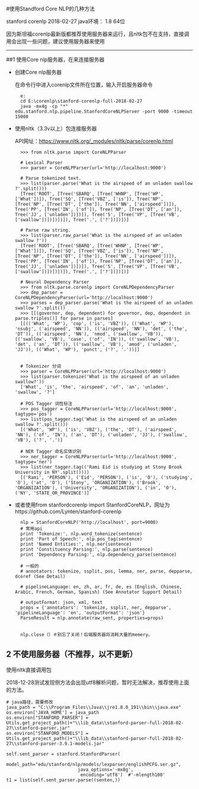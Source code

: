 #使用Standford Core NLP的几种方法

stanford corenlp 2018-02-27
java环境： 1.8 64位

因为斯坦福corenlp最新版都推荐使用服务器来运行，且nltk包不在支持，直接调用会出现一些问题，建议使用服务器来使用

----
##1 使用Core nlp服务器，在来连接服务器
- 创建Core nlp服务器

	在命令行中进入corenlp文件所在位置，输入开启服务器命令
	
		e:
		cd E:\corenlp\stanford-corenlp-full-2018-02-27 
		java -mx4g -cp "*" edu.stanford.nlp.pipeline.StanfordCoreNLPServer -port 9000 -timeout 15000


- 使用nltk（3.3v以上）包连接服务器

	API网址：https://www.nltk.org/_modules/nltk/parse/corenlp.html


		>>> from nltk.parse import CoreNLPParser
		
		# Lexical Parser
		>>> parser = CoreNLPParser(url='http://localhost:9000')
		
		# Parse tokenized text.
		>>> list(parser.parse('What is the airspeed of an unladen swallow ?'.split()))
		[Tree('ROOT', [Tree('SBARQ', [Tree('WHNP', [Tree('WP', ['What'])]), Tree('SQ', [Tree('VBZ', ['is']), Tree('NP', [Tree('NP', [Tree('DT', ['the']), Tree('NN', ['airspeed'])]), Tree('PP', [Tree('IN', ['of']), Tree('NP', [Tree('DT', ['an']), Tree('JJ', ['unladen'])])]), Tree('S', [Tree('VP', [Tree('VB', ['swallow'])])])])]), Tree('.', ['?'])])])]
		
		# Parse raw string.
		>>> list(parser.raw_parse('What is the airspeed of an unladen swallow ?'))
		[Tree('ROOT', [Tree('SBARQ', [Tree('WHNP', [Tree('WP', ['What'])]), Tree('SQ', [Tree('VBZ', ['is']), Tree('NP', [Tree('NP', [Tree('DT', ['the']), Tree('NN', ['airspeed'])]), Tree('PP', [Tree('IN', ['of']), Tree('NP', [Tree('DT', ['an']), Tree('JJ', ['unladen'])])]), Tree('S', [Tree('VP', [Tree('VB', ['swallow'])])])])]), Tree('.', ['?'])])])]
		
		# Neural Dependency Parser
		>>> from nltk.parse.corenlp import CoreNLPDependencyParser
		>>> dep_parser = CoreNLPDependencyParser(url='http://localhost:9000')
		>>> parses = dep_parser.parse('What is the airspeed of an unladen swallow ?'.split())
		>>> [[(governor, dep, dependent) for governor, dep, dependent in parse.triples()] for parse in parses]
		[[(('What', 'WP'), 'cop', ('is', 'VBZ')), (('What', 'WP'), 'nsubj', ('airspeed', 'NN')), (('airspeed', 'NN'), 'det', ('the', 'DT')), (('airspeed', 'NN'), 'nmod', ('swallow', 'VB')), (('swallow', 'VB'), 'case', ('of', 'IN')), (('swallow', 'VB'), 'det', ('an', 'DT')), (('swallow', 'VB'), 'amod', ('unladen', 'JJ')), (('What', 'WP'), 'punct', ('?', '.'))]]
		
		
		# Tokenizer 分词
		>>> parser = CoreNLPParser(url='http://localhost:9000')
		>>> list(parser.tokenize('What is the airspeed of an unladen swallow?'))
		['What', 'is', 'the', 'airspeed', 'of', 'an', 'unladen', 'swallow', '?']
		
		# POS Tagger 词性标注
		>>> pos_tagger = CoreNLPParser(url='http://localhost:9000', tagtype='pos')
		>>> list(pos_tagger.tag('What is the airspeed of an unladen swallow ?'.split()))
		[('What', 'WP'), ('is', 'VBZ'), ('the', 'DT'), ('airspeed', 'NN'), ('of', 'IN'), ('an', 'DT'), ('unladen', 'JJ'), ('swallow', 'VB'), ('?', '.')]
		
		# NER Tagger 命名实体识别
		>>> ner_tagger = CoreNLPParser(url='http://localhost:9000', tagtype='ner')
		>>> list(ner_tagger.tag(('Rami Eid is studying at Stony Brook University in NY'.split())))
		[('Rami', 'PERSON'), ('Eid', 'PERSON'), ('is', 'O'), ('studying', 'O'), ('at', 'O'), ('Stony', 'ORGANIZATION'), ('Brook', 'ORGANIZATION'), ('University', 'ORGANIZATION'), ('in', 'O'), ('NY', 'STATE_OR_PROVINCE')]

- 或者使用from stanfordcorenlp import StanfordCoreNLP，网址为https://github.com/Lynten/stanford-corenlp

		nlp = StanfordCoreNLP('http://localhost', port=9000)
		# 常用api
		print 'Tokenize:', nlp.word_tokenize(sentence)
		print 'Part of Speech:', nlp.pos_tag(sentence)
		print 'Named Entities:', nlp.ner(sentence)
		print 'Constituency Parsing:', nlp.parse(sentence)
		print 'Dependency Parsing:', nlp.dependency_parse(sentence)
	
		# 一般的
		# annotators: tokenize, ssplit, pos, lemma, ner, parse, depparse, dcoref (See Detail)
		
		# pipelineLanguage: en, zh, ar, fr, de, es (English, Chinese, Arabic, French, German, Spanish) (See Annotator Support Detail)
	
		# outputFormat: json, xml, text
		props = {'annotators': 'tokenize, ssplit, ner, depparse', 'pipelineLanguage': 'en', 'outputFormat': 'json'}
	    ParseResult = nlp.annotate(raw_sent, properties=props)
	
	
		nlp.close（）＃别忘了关闭！后端服务器将消耗大量的memery。


## 2 不使用服务器（不推荐，以不更新）

使用nltk直接调用包

2018-12-28测试发现侧方法会出现utf8解析问题，暂时无法解决，推荐使用上面的方法。

	# java路径，需要修改
	java_path = "C:\\Program Files\\Java\\jre1.8.0_191\\bin\\java.exe"
	os.environ['JAVA_HOME'] = java_path
	os.environ["STANFORD_PARSER"] = Utils.get_project_path()+"\\lib_data\\stanford-parser-full-2018-02-27\\stanford-parser.jar"
	os.environ["STANFORD_MODELS"] = Utils.get_project_path()+"\\lib_data\\stanford-parser-full-2018-02-27\\stanford-parser-3.9.1-models.jar"
	
	self.sent_parser = stanford.StanfordParser(
	                             model_path="edu/stanford/nlp/models/lexparser/englishPCFG.ser.gz",
	                           java_options='-mx8g',
	                            encoding='utf8')  #'-mlength100'
	t1 = list(self.sent_parser.parse((senten,))